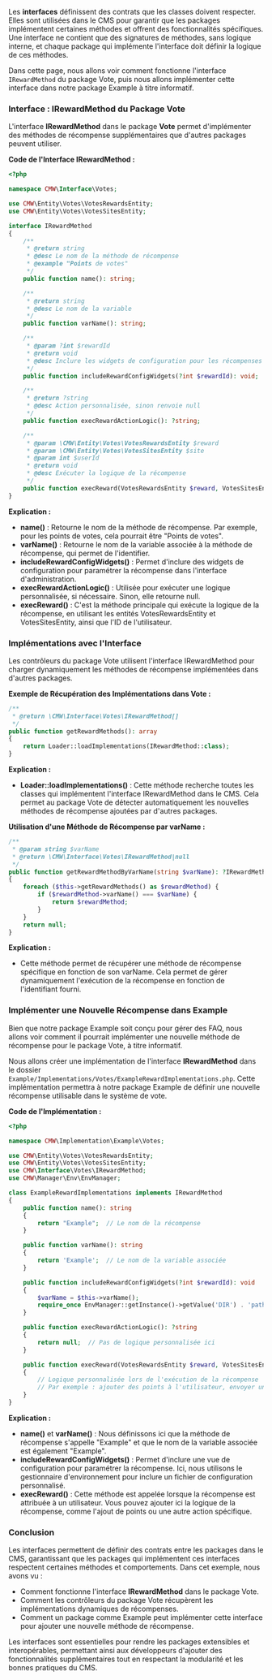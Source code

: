 Les **interfaces** définissent des contrats que les classes doivent respecter. Elles sont utilisées dans le CMS pour garantir que les packages implémentent certaines méthodes et offrent des fonctionnalités spécifiques. Une interface ne contient que des signatures de méthodes, sans logique interne, et chaque package qui implémente l'interface doit définir la logique de ces méthodes.

Dans cette page, nous allons voir comment fonctionne l'interface `IRewardMethod` du package Vote, puis nous allons implémenter cette interface dans notre package Example à titre informatif.

### Interface : IRewardMethod du Package Vote
L'interface **IRewardMethod** dans le package **Vote** permet d'implémenter des méthodes de récompense supplémentaires que d'autres packages peuvent utiliser.

**Code de l'Interface IRewardMethod :**
```php
<?php

namespace CMW\Interface\Votes;

use CMW\Entity\Votes\VotesRewardsEntity;
use CMW\Entity\Votes\VotesSitesEntity;

interface IRewardMethod
{
    /**
     * @return string
     * @desc Le nom de la méthode de récompense
     * @example "Points de votes"
     */
    public function name(): string;

    /**
     * @return string
     * @desc Le nom de la variable
     */
    public function varName(): string;

    /**
     * @param ?int $rewardId
     * @return void
     * @desc Inclure les widgets de configuration pour les récompenses
     */
    public function includeRewardConfigWidgets(?int $rewardId): void;

    /**
     * @return ?string
     * @desc Action personnalisée, sinon renvoie null
     */
    public function execRewardActionLogic(): ?string;

    /**
     * @param \CMW\Entity\Votes\VotesRewardsEntity $reward
     * @param \CMW\Entity\Votes\VotesSitesEntity $site
     * @param int $userId
     * @return void
     * @desc Exécuter la logique de la récompense
     */
    public function execReward(VotesRewardsEntity $reward, VotesSitesEntity $site, int $userId): void;
}
```

**Explication :**
- **name()** : Retourne le nom de la méthode de récompense. Par exemple, pour les points de votes, cela pourrait être "Points de votes".
- **varName()** : Retourne le nom de la variable associée à la méthode de récompense, qui permet de l'identifier.
- **includeRewardConfigWidgets()** : Permet d'inclure des widgets de configuration pour paramétrer la récompense dans l'interface d'administration. 
- **execRewardActionLogic()** : Utilisée pour exécuter une logique personnalisée, si nécessaire. Sinon, elle retourne null. 
- **execReward()** : C'est la méthode principale qui exécute la logique de la récompense, en utilisant les entités VotesRewardsEntity et VotesSitesEntity, ainsi que l'ID de l'utilisateur.

### Implémentations avec l'Interface
Les contrôleurs du package Vote utilisent l'interface IRewardMethod pour charger dynamiquement les méthodes de récompense implémentées dans d'autres packages.

**Exemple de Récupération des Implémentations dans Vote :**
```php
/**
 * @return \CMW\Interface\Votes\IRewardMethod[]
 */
public function getRewardMethods(): array
{
    return Loader::loadImplementations(IRewardMethod::class);
}
```

**Explication :**
- **Loader::loadImplementations()** : Cette méthode recherche toutes les classes qui implémentent l'interface IRewardMethod dans le CMS. Cela permet au package Vote de détecter automatiquement les nouvelles méthodes de récompense ajoutées par d'autres packages.

**Utilisation d'une Méthode de Récompense par varName :**
```php
/**
 * @param string $varName
 * @return \CMW\Interface\Votes\IRewardMethod|null
 */
public function getRewardMethodByVarName(string $varName): ?IRewardMethod
{
    foreach ($this->getRewardMethods() as $rewardMethod) {
        if ($rewardMethod->varName() === $varName) {
            return $rewardMethod;
        }
    }
    return null;
}
```

**Explication :**
- Cette méthode permet de récupérer une méthode de récompense spécifique en fonction de son varName. Cela permet de gérer dynamiquement l'exécution de la récompense en fonction de l'identifiant fourni.

### Implémenter une Nouvelle Récompense dans Example
Bien que notre package Example soit conçu pour gérer des FAQ, nous allons voir comment il pourrait implémenter une nouvelle méthode de récompense pour le package Vote, à titre informatif.

Nous allons créer une implémentation de l'interface **IRewardMethod** dans le dossier `Example/Implementations/Votes/ExampleRewardImplementations.php`. Cette implémentation permettra à notre package Example de définir une nouvelle récompense utilisable dans le système de vote.

**Code de l'Implémentation :**
```php
<?php

namespace CMW\Implementation\Example\Votes;

use CMW\Entity\Votes\VotesRewardsEntity;
use CMW\Entity\Votes\VotesSitesEntity;
use CMW\Interface\Votes\IRewardMethod;
use CMW\Manager\Env\EnvManager;

class ExampleRewardImplementations implements IRewardMethod
{
    public function name(): string
    {
        return "Example";  // Le nom de la récompense
    }

    public function varName(): string
    {
        return 'Example';  // Le nom de la variable associée
    }

    public function includeRewardConfigWidgets(?int $rewardId): void
    {
        $varName = $this->varName();
        require_once EnvManager::getInstance()->getValue('DIR') . 'path/to/myconfig.config.inc.view.php';
    }

    public function execRewardActionLogic(): ?string
    {
        return null;  // Pas de logique personnalisée ici
    }

    public function execReward(VotesRewardsEntity $reward, VotesSitesEntity $site, int $userId): void
    {
        // Logique personnalisée lors de l'exécution de la récompense
        // Par exemple : ajouter des points à l'utilisateur, envoyer une notification, etc.
    }
}
```

**Explication :**
- **name()** et **varName()** : Nous définissons ici que la méthode de récompense s'appelle "Example" et que le nom de la variable associée est également "Example".
- **includeRewardConfigWidgets()** : Permet d'inclure une vue de configuration pour paramétrer la récompense. Ici, nous utilisons le gestionnaire d'environnement pour inclure un fichier de configuration personnalisé.
- **execReward()** : Cette méthode est appelée lorsque la récompense est attribuée à un utilisateur. Vous pouvez ajouter ici la logique de la récompense, comme l'ajout de points ou une autre action spécifique.

### Conclusion
Les interfaces permettent de définir des contrats entre les packages dans le CMS, garantissant que les packages qui implémentent ces interfaces respectent certaines méthodes et comportements. Dans cet exemple, nous avons vu :

- Comment fonctionne l'interface **IRewardMethod** dans le package Vote.
- Comment les contrôleurs du package Vote récupèrent les implémentations dynamiques de récompenses.
- Comment un package comme Example peut implémenter cette interface pour ajouter une nouvelle méthode de récompense.

Les interfaces sont essentielles pour rendre les packages extensibles et interopérables, permettant ainsi aux développeurs d'ajouter des fonctionnalités supplémentaires tout en respectant la modularité et les bonnes pratiques du CMS.